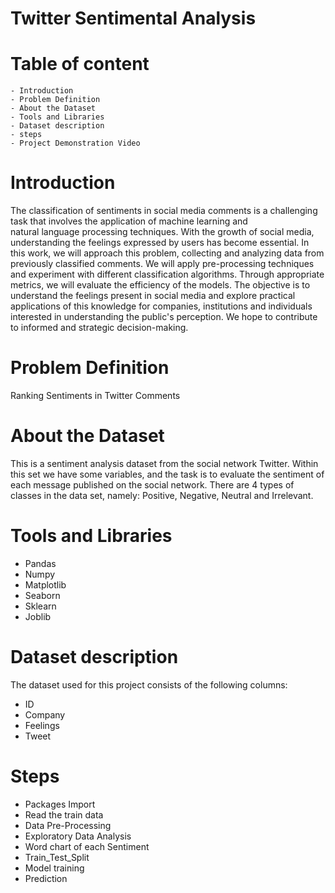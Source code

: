 # Twitter Sentimental Analysis
# Table of content
    - Introduction
    - Problem Definition
    - About the Dataset
    - Tools and Libraries
    - Dataset description
    - steps
    - Project Demonstration Video
# Introduction
   The classification of sentiments in social media comments is a challenging task that involves the application of machine learning and  
   natural language processing techniques. With the growth of social media, understanding the feelings expressed by users has become 
   essential. In this work, we will approach this problem, collecting and analyzing data from previously classified comments. We will 
   apply pre-processing techniques and experiment with different classification algorithms. Through appropriate metrics, we will evaluate 
   the efficiency of the models. The objective is to understand the feelings present in social media and explore practical applications 
   of this knowledge for companies, institutions and individuals interested in understanding the public's perception. We hope to 
   contribute to informed and strategic decision-making.

# Problem Definition
   Ranking Sentiments in Twitter Comments
# About the Dataset
   This is a sentiment analysis dataset from the social network Twitter. Within this set we have some variables, and the task is to 
   evaluate the sentiment of each message published on the social network. There are 4 types of classes in the data set, namely: 
   Positive, Negative, Neutral and Irrelevant.

# Tools and Libraries
   - Pandas
   - Numpy
   - Matplotlib
   - Seaborn
   - Sklearn
   - Joblib
# Dataset description
   The dataset used for this project consists of the following columns:

   - ID
   - Company
   - Feelings
   - Tweet
# Steps
   - Packages Import
   - Read the train data
   - Data Pre-Processing
   - Exploratory Data Analysis
   - Word chart of each Sentiment
   - Train_Test_Split
   - Model training
   - Prediction
